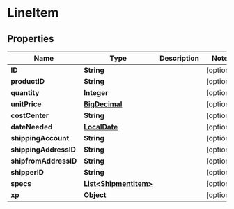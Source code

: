
# LineItem

## Properties
Name | Type | Description | Notes
------------ | ------------- | ------------- | -------------
**ID** | **String** |  |  [optional]
**productID** | **String** |  |  [optional]
**quantity** | **Integer** |  |  [optional]
**unitPrice** | [**BigDecimal**](BigDecimal.md) |  |  [optional]
**costCenter** | **String** |  |  [optional]
**dateNeeded** | [**LocalDate**](LocalDate.md) |  |  [optional]
**shippingAccount** | **String** |  |  [optional]
**shippingAddressID** | **String** |  |  [optional]
**shipfromAddressID** | **String** |  |  [optional]
**shipperID** | **String** |  |  [optional]
**specs** | [**List&lt;ShipmentItem&gt;**](ShipmentItem.md) |  |  [optional]
**xp** | **Object** |  |  [optional]



